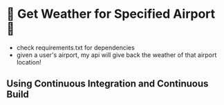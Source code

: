 # :tada: Get Weather for Specified Airport :tada:

- check requirements.txt for dependencies
- given a user's airport, my api will give back the weather of that airport location!


## Using Continuous Integration and Continuous Build
